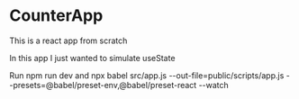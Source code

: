 
# CounterApp


This is a react app from scratch

In this app I just wanted to simulate useState

Run npm run dev and npx babel src/app.js --out-file=public/scripts/app.js --presets=@babel/preset-env,@babel/preset-react --watch

